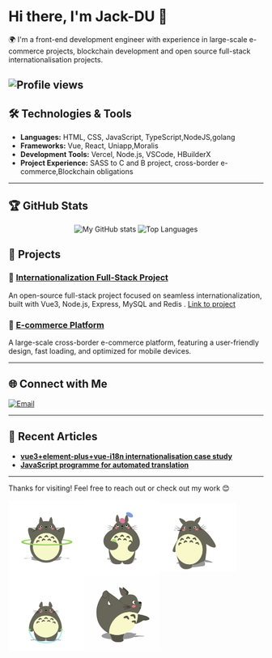 # Hi there, I'm Jack-DU 👋

🌍 I'm a front-end development engineer with experience in large-scale e-commerce projects, blockchain development and open source full-stack internationalisation projects.

![Profile views](https://komarev.com/ghpvc/?username=durunsong&color=blue) 
---

## 🛠 Technologies & Tools

- **Languages:** HTML, CSS, JavaScript, TypeScript,NodeJS,golang
- **Frameworks:** Vue, React, Uniapp,Moralis
- **Development Tools:** Vercel, Node.js, VSCode, HBuilderX
- **Project Experience:** SASS to C and B project, cross-border e-commerce,Blockchain obligations

---

## 🏆 GitHub Stats

<div align="center">
  <img src="https://github-readme-stats.vercel.app/api?username=durunsong&show_icons=true&theme=default&bg_color=FFFFFF&title_color=5194f0&text_color=#666&icon_color=0000FF" alt="My GitHub stats" height="180em" />
  <img src="https://github-readme-stats.vercel.app/api/top-langs/?username=durunsong&layout=compact&bg_color=#18a1e8&theme=radical" alt="Top Languages" height="180em" />
</div>



## 🚀 Projects

### 🔹 [Internationalization Full-Stack Project](https://github.com/durunsong/kilyicms)
An open-source full-stack project focused on seamless internationalization, built with Vue3, Node.js, Express, MySQL and Redis . [Link to project](https://github.com/durunsong/kilyicms)

### 🔹 [E-commerce Platform](https://github.com/durunsong/kilyimall)
A large-scale cross-border e-commerce platform, featuring a user-friendly design, fast loading, and optimized for mobile devices.

---

## 🌐 Connect with Me
[![Email](https://img.shields.io/badge/-Email-c14438?style=flat&logo=gmail&logoColor=white)](mailto:durunsongs@gmail.com)

---

## 💬 Recent Articles

- [**vue3+element-plus+vue-i18n internationalisation case study**](https://blog.csdn.net/m0_73328686/article/details/143163176)
- [**JavaScript programme for automated translation**](https://blog.csdn.net/m0_73328686/article/details/143163009)

---

Thanks for visiting! Feel free to reach out or check out my work 😊

<img src="./images/long5.gif?raw=true" width = "150" align=center /><img src="./images/long6.gif?raw=true" width = "150" align=center /><img src="./images/long7.gif?raw=true" width = "150" align=center /><img src="./images/long8.gif?raw=true" width = "150" align=center /><img src="./images/long9.gif?raw=true" width = "150" align=center />
